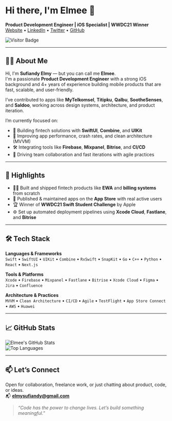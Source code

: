# Hi there, I'm Elmee 👋  
**Product Development Engineer | iOS Specialist | WWDC21 Winner**  
[Website](https://www.pasdiaku.com) • [LinkedIn](https://www.linkedin.com/in/sufiandyelmy/) • [Twitter](https://twitter.com/Elmysf__) • [GitHub](https://github.com/elmysf)

![Visitor Badge](https://visitor-badge.glitch.me/badge?page_id=elmysf.elmysf)

---

## 👨‍💻 About Me

Hi, I'm **Sufiandy Elmy** — but you can call me **Elmee**.  
I'm a passionate **Product Development Engineer** with a strong iOS background and 4+ years of experience building mobile products that are fast, scalable, and user-friendly.

I’ve contributed to apps like **MyTelkomsel**, **Titipku**, **Qalbu**, **SootheSenses**, and **Saldoo**, working across design systems, architecture, and product iteration.

I’m currently focused on:
- 🧱 Building fintech solutions with **SwiftUI**, **Combine**, and **UIKit**
- 🧠 Improving app performance, crash rates, and clean architecture (MVVM)
- 🛠️ Integrating tools like **Firebase**, **Mixpanel**, **Bitrise**, and **CI/CD**
- 🤝 Driving team collaboration and fast iterations with agile practices

---

## 🚀 Highlights

- 🧑‍💻 Built and shipped fintech products like **EWA** and **billing systems** from scratch  
- 📱 Published & maintained apps on the **App Store** with real active users  
- 🏆 Winner of **WWDC21 Swift Student Challenge** by Apple  
- ⚙️ Set up automated deployment pipelines using **Xcode Cloud**, **Fastlane**, and **Bitrise**

---

## 🛠️ Tech Stack

**Languages & Frameworks**  
`Swift` • `SwiftUI` • `UIKit` • `Combine` • `RxSwift` • `SnapKit` • `Go` • `C++` • `Python` • `React` • `Next.js`

**Tools & Platforms**  
`Xcode` • `Firebase` • `Mixpanel` • `Fastlane` • `Bitrise` • `Xcode Cloud` • `Figma` • `Jira` • `Confluence`

**Architecture & Practices**  
`MVVM` • `Clean Architecture` • `CI/CD` • `Agile` • `TestFlight` • `App Store Connect` • `AWS` • `Huawei`

---

## 📈 GitHub Stats

![Elmee's GitHub Stats](https://github-readme-stats.vercel.app/api?username=elmysf&show_icons=true&theme=tokyonight&hide=prs)  
![Top Languages](https://github-readme-stats.vercel.app/api/top-langs/?username=elmysf&layout=compact&theme=tokyonight)

---

## 📫 Let’s Connect

Open for collaboration, freelance work, or just chatting about product, code, or ideas.  
📬 **elmysufiandy@gmail.com**  

> *“Code has the power to change lives. Let’s build something meaningful.”*
